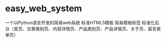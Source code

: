 # easy_web_system
一个以Python语言开发的简易web系统
标准HTML5模板
简易模板标签
标准化后台（首页、文章类别页、内容详情页、产品类别页、产品详情页、关于页、留言表单页）
